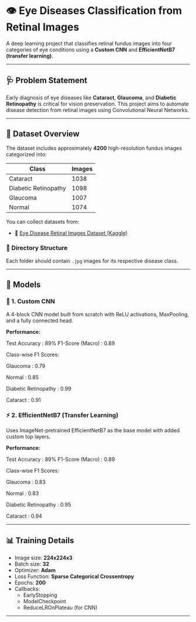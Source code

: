 # 👁️ Eye Diseases Classification from Retinal Images

A deep learning project that classifies retinal fundus images into four categories of eye conditions using a **Custom CNN** and **EfficientNetB7 (transfer learning)**.

---

## 🩺 Problem Statement

Early diagnosis of eye diseases like **Cataract**, **Glaucoma**, and **Diabetic Retinopathy** is critical for vision preservation. This project aims to automate disease detection from retinal images using Convolutional Neural Networks.

---

## 📂 Dataset Overview

The dataset includes approximately **4200** high-resolution fundus images categorized into:

| Class                 | Images |
|-----------------------|--------|
| Cataract              | 1038   |
| Diabetic Retinopathy  | 1098   |
| Glaucoma              | 1007   |
| Normal                | 1074   |

You can collect datasets from:

- 🔗 [Eye Disease Retinal Images Dataset (Kaggle)](https://www.kaggle.com/datasets/gunavenkatdoddi/eye-diseases-classification)

### 📁 Directory Structure


Each folder should contain `.jpg` images for its respective disease class.

---

## 🧠 Models

### 🔧 1. Custom CNN

A 4-block CNN model built from scratch with ReLU activations, MaxPooling, and a fully connected head.

**Performance:**

Test Accuracy : 89%
F1-Score (Macro) : 0.89

Class-wise F1 Scores:

Glaucoma : 0.79

Normal : 0.85

Diabetic Retinopathy : 0.99

Cataract : 0.91


### ⚡ 2. EfficientNetB7 (Transfer Learning)

Uses ImageNet-pretrained EfficientNetB7 as the base model with added custom top layers.

**Performance:**

Test Accuracy : 89%
F1-Score (Macro) : 0.89

Class-wise F1 Scores:

Glaucoma : 0.83

Normal : 0.83

Diabetic Retinopathy : 0.95

Cataract : 0.94


---

## 📊 Training Details

- Image size: **224x224x3**
- Batch size: **32**
- Optimizer: **Adam**
- Loss Function: **Sparse Categorical Crossentropy**
- Epochs: **200**
- Callbacks:
  - EarlyStopping
  - ModelCheckpoint
  - ReduceLROnPlateau (for CNN)

---
